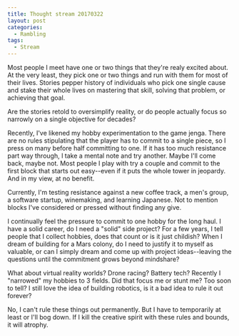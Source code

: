 ```yaml
---
title: Thought stream 20170322
layout: post
categories:
  - Rambling
tags:
  - Stream
---
```

Most people I meet have one or two things that they're realy excited about. At the very least, they pick one or two things and run with them for most of their lives. Stories pepper history of individuals who pick one single cause and stake their whole lives on mastering that skill, solving that problem, or achieving that goal.

Are the stories retold to oversimplify reality, or do people actually focus so narrowly on a single objective for decades?

Recently, I've likened my hobby experimentation to the game jenga. There are no rules stipulating that the player has to commit to a single piece, so I press on many before half committing to one. If it has too much resistance part way through, I take a mental note and try another. Maybe I'll come back, maybe not. Most people I play with try a couple and commit to the first block that starts out easy--even if it puts the whole tower in jeopardy. And in my view, at no benefit.

Currently, I'm testing resistance against a new coffee track, a men's group, a software startup, winemaking, and learning Japanese. Not to mention blocks I've considered or pressed without finding any give.

I continually feel the pressure to commit to one hobby for the long haul. I have a solid career, do I need a "solid" side project? For a few years, I tell people that I collect hobbies, does that count or is it just childish? When I dream of building for a Mars colony, do I need to justify it to myself as valuable, or can I simply dream and come up with project ideas--leaving the questions until the commitment grows beyond mindshare?

What about virtual reality worlds? Drone racing? Battery tech? Recently I "narrowed" my hobbies to 3 fields. Did that focus me or stunt me? Too soon to tell? I still love the idea of building robotics, is it a bad idea to rule it out forever?

No, I can't rule these things out permanently. But I have to temporarily at least or I'll bog down. If I kill the creative spirit with these rules and bounds, it will atrophy.